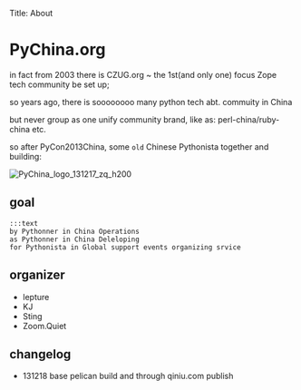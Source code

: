 Title: About

# PyChina.org

in fact from 2003 there is CZUG.org ~ the 1st(and only one) focus Zope tech community be set up;

so years ago, there is soooooooo many python tech abt. commuity in China

but never group as one unify community brand,
like as: perl-china/ruby-china etc. 

so after PyCon2013China, some `old` Chinese Pythonista together and building:

![PyChina_logo_131217_zq_h200](../_images/PyChina_logo_131217_zq_h200.png)

## goal


    :::text
    by Pythonner in China Operations
    as Pythonner in China Deleloping
    for Pythonista in Global support events organizing srvice


## organizer

- lepture
- KJ
- Sting
- Zoom.Quiet

## changelog

- 131218 base pelican build and through qiniu.com publish

